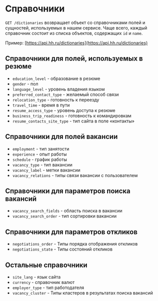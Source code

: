 Справочники
===========

`GET /dictionaries` возвращает объект со справочниками полей и сущностей, используемых в нашем сервисе.
Чаще всего, каждый справочник состоит из списка объектов, содержащих `id` и `name`.

Пример: [https://api.hh.ru/dictionaries](https://api.hh.ru/dictionaries)

Справочники для полей, используемых в резюме
--------------------------------------------
* `education_level` - образование в резюме
* `gender` - пол
* `language_level` - уровень владения языком
* `preferred_contact_type` - желаемый способ связи
* `relocation_type` - готовность к переезду
* `travel_time` - время в пути
* `resume_access_type` - уровень доступа к резюме
* `business_trip_readiness` - готовность к командировкам
* `resume_contacts_site_type` - тип сайта в поле «контакты»


Справочники для полей вакансии
------------------------------
* `employment` - тип занятости
* `experience` - опыт работы
* `schedule` - график работы
* `vacancy_type` - тип вакансии
* `vacancy_label` - метки вакансии
* `vacancy_relations` - типы связи вакансии с пользователем

Справочники для параметров поиска вакансий
------------------------------------------
* `vacancy_search_fields` - область поиска в вакансии
* `vacancy_search_order` - тип сортировки вакансии

Справочники для параметров откликов
------------------------------------------
* `negotiations_order` - Типы порядка отображения откликов
* `negotiations_state` - Типы состояний откликов


Остальные справочники
---------------------
* `site_lang` - язык сайта
* `currency` - cправочник валют
* `employer_type` - тип работодателя
* `vacancy_cluster` - Типы кластеров в результатах поиска вакансий
